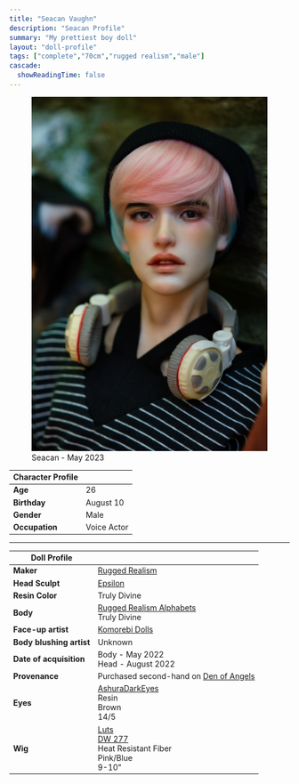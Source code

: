 ```yaml
---
title: "Seacan Vaughn"
description: "Seacan Profile"
summary: "My prettiest boy doll"
layout: "doll-profile"
tags: ["complete","70cm","rugged realism","male"]
cascade:
  showReadingTime: false
---
```

<div class="flex gap-4 flex-row flex-wrap">
  <div><figure><img src="seacan_ruins.png" class="doll-profile-img" alt="A male doll with pink and blue hair wearing a black beanie and navy shirt with thin white stripes with overear headphones around his neck." width="500"><figcaption>Seacan - May 2023</figcaption></figure></div>
  <div>

| Character Profile | |
| ----- | ---|
| **Age** | 26 |
| **Birthday** | August 10 |
| **Gender** | Male |
| **Occupation** | Voice Actor |

---

| Doll Profile | |
| ----- | ---|
| **Maker** | [Rugged Realism](https://ruggedrealism.wordpress.com/) |
| **Head Sculpt** | [Epsilon](https://ruggedrealism.wordpress.com/2019/05/21/epsilon/) |
| **Resin Color** | Truly Divine |
| **Body** | [Rugged Realism Alphabets](https://ruggedrealism.wordpress.com/2019/05/22/about-the-alphabet-series/) <br> Truly Divine |
| **Face-up artist** | [Komorebi Dolls](https://komorebidolls.com/) |
| **Body blushing artist** | Unknown |
| **Date of acquisition** | Body - May 2022 <br> Head - August 2022 |
| **Provenance** | Purchased second-hand on [Den of Angels](https://denofangels.com/) |
| **Eyes** | [AshuraDarkEyes](https://www.etsy.com/shop/ashuradarkeyes) <br> Resin <br> Brown <br> 14/5 |
| **Wig** | [Luts](https://eluts.com/) <br> [DW 277](https://eluts.com/product/dw-227-pinkblue/187/?cate_no=166&display_group=1) <br> Heat Resistant Fiber <br> Pink/Blue <br> 9-10" |

  </div>
</div>